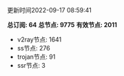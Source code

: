 更新时间2022-09-17 08:59:41

**总订阅: 64**
**总节点: 9775**
**有效节点: 2011**
- v2ray节点: 1641
- ss节点: 276
- trojan节点: 91
- ssr节点: 3
